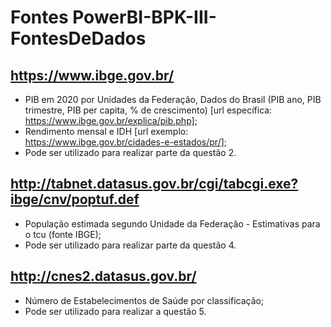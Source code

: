 # Fontes PowerBI-BPK-III-FontesDeDados

## https://www.ibge.gov.br/
- PIB em 2020 por Unidades da Federação, Dados do Brasil (PIB ano, PIB trimestre, PIB per capita, % de crescimento) [url específica: https://www.ibge.gov.br/explica/pib.php];
- Rendimento mensal e IDH [url exemplo: https://www.ibge.gov.br/cidades-e-estados/pr/];
- Pode ser utilizado para realizar parte da questão 2.

## http://tabnet.datasus.gov.br/cgi/tabcgi.exe?ibge/cnv/poptuf.def
- População estimada segundo Unidade da Federação - Estimativas para o tcu (fonte IBGE);
- Pode ser utilizado para realizar parte da questão 4.

## http://cnes2.datasus.gov.br/
- Número de Estabelecimentos de Saúde por classificação;
- Pode ser utilizado para realizar a questão 5.
